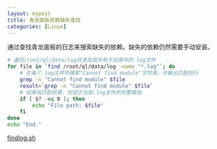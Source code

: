 ```yaml
---
layout: mypost
title: 青龙面板依赖缺失查找
categories: [Linux]
---
```


通过查找青龙面板的日志来搜索缺失的依赖。缺失的依赖仍然需要手动安装。


```bash
# 遍历/root/ql/data/log目录及其所有子目录中的.log文件
for file in `find /root/ql/data/log -name "*.log"`; do
    # 在每个.log文件中搜索"Cannot find module"字符串，并输出匹配的行
    grep -n "Cannot find module" $file
    result=`grep -n "Cannot find module" $file`
    # 如果有匹配结果，则显示当前.log文件的完整路径
    if [ $? -eq 0 ]; then
        echo "File path: $file"
    fi
done
echo "End."
```

[findlog.sh](findlog.sh)
